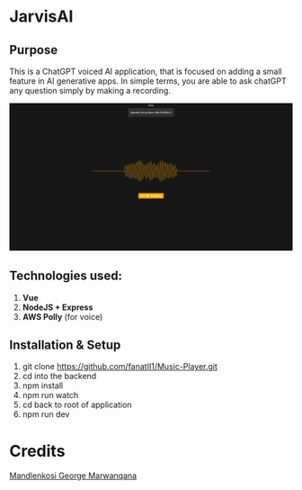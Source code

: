 # JarvisAI

## Purpose
This is a ChatGPT voiced AI application, that is focused on adding a small feature in AI generative apps.
In simple terms, you are able to ask chatGPT any question simply by making a recording.

![JARVICS_AI](https://github.com/fanatII1/Jarvis/blob/main/public/DocumentationImages/Doc1.png)

## Technologies used:
1. **Vue**
2. **NodeJS + Express**
3. **AWS Polly** (for voice)

## Installation & Setup
1. git clone https://github.com/fanatII1/Music-Player.git
2. cd into the backend
3. npm install
4. npm run watch
5. cd back to root of application
6. npm run dev


# Credits
[Mandlenkosi George Marwanqana](https://www.linkedin.com/in/mandlenkosi-marwanqana-b08357218/)
